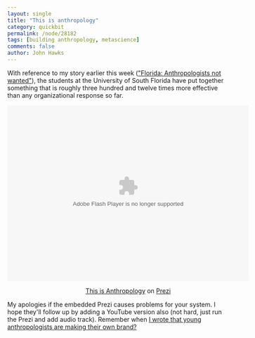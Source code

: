 ```yaml
---
layout: single 
title: "This is anthropology" 
category: quickbit
permalink: /node/28182
tags: [building anthropology, metascience] 
comments: false 
author: John Hawks 
---
```


With reference to my story earlier this week (<a href="http://johnhawks.net/weblog/topics/metascience/florida-hates-anthropology-2011.html">"Florida: Anthropologists not wanted"</a>), the students at the University of South Florida have put together something that is roughly three hundred and twelve times more effective than any organizational response so far. 

<div class="middle-picture">

<div class="prezi-player"><style type="text/css" media="screen">.prezi-player { width: 550px; } .prezi-player-links { text-align: center; }</style><object id="prezi_vmvomt3sj3fd" name="prezi_vmvomt3sj3fd" classid="clsid:D27CDB6E-AE6D-11cf-96B8-444553540000" width="550" height="400"><param name="movie" value="http://prezi.com/bin/preziloader.swf"/><param name="allowfullscreen" value="true"/><param name="allowscriptaccess" value="always"/><param name="bgcolor" value="#ffffff"/><param name="flashvars" value="prezi_id=vmvomt3sj3fd&amp;lock_to_path=0&amp;color=ffffff&amp;autoplay=no&amp;autohide_ctrls=0"/><embed id="preziEmbed_vmvomt3sj3fd" name="preziEmbed_vmvomt3sj3fd" src="http://prezi.com/bin/preziloader.swf" type="application/x-shockwave-flash" allowfullscreen="true" allowscriptaccess="always" width="550" height="400" bgcolor="#ffffff" flashvars="prezi_id=vmvomt3sj3fd&amp;lock_to_path=0&amp;color=ffffff&amp;autoplay=no&amp;autohide_ctrls=0"></embed></object><div class="prezi-player-links"><p><a title="Students at University of South Florida respond to Gov. Rick Scott's assertion that the state of Florida doesn't need any more anthropologists." href="http://prezi.com/vmvomt3sj3fd/this-is-anthropology/">This is Anthropology</a> on <a href="http://prezi.com">Prezi</a></p></div></div>

</div>

My apologies if the embedded Prezi causes problems for your system. I hope they'll follow up by adding a YouTube version also (not hard, just run the Prezi and add audio track). Remember when <a href="http://johnhawks.net/weblog/topics/metascience/anthropologists-unite-kuper-marks-2011.html">I wrote that young anthropologists are making their own brand?</a> 

